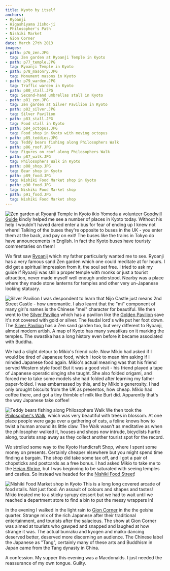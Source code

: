 ```yaml
---
title: Kyoto by itself
anchors:
- Ryoanji
- Higashiyama Jisho-ji
- Philosopher's Path
- Nishiki Market
- Gion Corner
date: March 27th 2013
images:
- path: p76_zen.JPG
  tag: Zen garden at Ryoanji Temple in Kyoto
- path: p77_temple.JPG
  tag: Ryoanji Temple in Kyoto
- path: p78_masonry.JPG
  tag: Monument masons in Kyoto
- path: p79_warden.JPG
  tag: Traffic warden in Kyoto
- path: p80_stall.JPG
  tag: Second-hand umbrellas stall in Kyoto
- path: p81_zen.JPG
  tag: Zen garden at Silver Pavilion in Kyoto
- path: p82_silver.JPG
  tag: Silver Pavilion
- path: p83_stall.JPG
  tag: Food stall in Kyoto
- path: p84_octopus.JPG
  tag: Food shop in Kyoto with moving octopus
- path: p85_teddies.JPG
  tag: Teddy bears fishing along Philosophers Walk
- path: p86_roof.JPG
  tag: Figures on roof along Philosophers Walk
- path: p87_walk.JPG
  tag: Philosophers Walk in Kyoto
- path: p88_shop.JPG
  tag: Bear shop in Kyoto
- path: p89_food.JPG
  tag: Nishiki Food Market shop in Kyoto
- path: p90_food.JPG
  tag: Nishiki Food Market shop
- path: p91_food.JPG
  tag: Nishiki Food Market shop
---
```

![Zen garden at Ryoanji Temple in Kyoto](p76_zen.JPG)
ikio Yomoda a volunteer [Goodwill Guide](https://www.japan.travel/en/plan/list-of-volunteer-guides/) kindly helped me
see a number of places in Kyoto today.  Without his help I
wouldn't haved dared enter a bus for fear of ending up I knew
not where!  Talking of the buses they're opposite to buses in the
UK - you enter them at the back, and pay on exit!  The buses like
the trains in Tokyo do have announcements in English.  In
fact the Kyoto buses have touristy commentaries on them!

We first saw [Ryoanji](http://www.ryoanji.jp/smph/eng/) which my father particularly wanted me
to see.  Ryoanji has a very famous sand Zen garden which one
could meditate at for hours.  I did get a spiritual impression from
it, the soul set free.  I tried to ask my guide if Ryoanji was
still a proper temple with monks or just a tourist attraction,
never made myself well enough understood.  Nearby was a place
where they made stone lanterns for temples and other very un-Japanese
looking statuary.

![Silver Pavilion](p82_silver.JPG)
I was despondent to learn that Nijo Castle just means 2nd Street
Castle - how unromantic.  I also learnt that the "mi" component
of many girl's names is the Chinese "mei" character for beautiful.
We then went to the [Silver Pavilion](http://www.shokoku-ji.jp/g_about.html)
which has a pavilion like the [Golden Pavilion](https://www.japan.travel/en/spot/1152) save it's not covered
with gold or silver.  The feudal lord's wife put her foot down.  The
[Silver Pavilion](http://www.shokoku-ji.jp/g_about.html) has a Zen sand garden too, but very different to
Ryoanji, almost modern artish.  A map of Kyoto has many swastikas on it marking
the temples.  The swastika has a long history even before it became
associated with Buddha.

We had a slight detour to Mikio's friend cafe.  Now Mikio had asked
if I would be tired of Japanese food, which I took to mean him asking
if I minded Japanese food again.  Mikio's actual meaning was that his
friend served Western style food!  But it was a good visit - his friend
played a tape of Japanese operatic singing she taught.  She also
folded origami, and forced me to take some models she had folded
after learning my father paper-folded.  I was embarrassed by this, and by
Mikio's generosity.  I had only brought biscuits from the UK as
presentos, how cheap.  Mikio had coffee there, and got a tiny thimble
of milk like Burt did.  Apparently that's the way Japanese take
coffee!

![Teddy bears fishing along Philosophers Walk](p85_teddies.JPG)
We then took the [Philosopher's Walk](https://www.japan-guide.com/e/e3906.html), which was very beautiful with
trees in blossom.  At one place people were gaga over a gathering of
cats, a feline knows how to twist a human around its little claw.
The Walk wasn't as meditative as when the philosopher walked it,
houses and shops now intrude, bicyclists hurtle along, tourists
snap away as they collect another tourist spot for the record.

We strolled some way to the Kyoto Handicraft Shop, where I spent
some money on presents.  Certainly cheaper elsewhere but you might
spend time finding a bargain.  The shop did take some tax off, and
I got a pair of chopsticks and postcards as a free bonus.  I had
asked Mikio to take me to the [Heian Shrine](http://www.heianjingu.or.jp/), but I was
beginning to be saturated with seeing temples and castles.  So instead
we headed for the [Nishiki Food Street](https://www.japan-guide.com/e/e3931.html)!

![Nishiki Food Market shop in Kyoto](p89_food.JPG)
This is a long long covered arcade of food stalls.  Not just food.
An assault of colours and shapes and tastes!  Mikio treated me to
a sticky syrupy dessert but we had to wait until we reached a department
store to find a bin to put the messy wrappers in!

In the evening I walked in the light rain to [Gion Corner](http://www.kyoto-gioncorner.com/global/en.html) in the
the geisha quarter.  Strange mix of the rich Japanese after their
traditional entertainment, and tourists after the salacious.  The
show at Gion Corner was aimed at tourists who gawped and snapped
and laughed at how strange it was.  The actual bunraku and kyogen
and maiko dancing deserved better, deserved more discerning an
audience.  The Chinese label the Japanese as "Tang", certainly
many of these arts and Buddhism in Japan came from the Tang
dynasty in China.

A confession.  My supper this evening was a Macdonalds.  I just
needed the reassurance of my own tongue.  Guilty.
